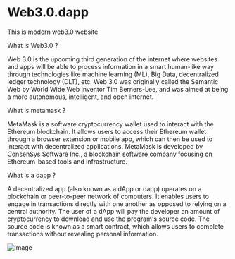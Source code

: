 # Web3.0.dapp
This is modern web3.0 website

What is Web3.0 ?

Web 3.0 is the upcoming third generation of the internet where websites and apps will be able to process information in a smart human-like way through technologies like machine learning (ML), Big Data, decentralized ledger technology (DLT), etc. Web 3.0 was originally called the Semantic Web by World Wide Web inventor Tim Berners-Lee, and was aimed at being a more autonomous, intelligent, and open internet.

What is metamask ? 

MetaMask is a software cryptocurrency wallet used to interact with the Ethereum blockchain. It allows users to access their Ethereum wallet through a browser extension or mobile app, which can then be used to interact with decentralized applications. MetaMask is developed by ConsenSys Software Inc., a blockchain software company focusing on Ethereum-based tools and infrastructure.

What is a dapp ?

A decentralized app (also known as a dApp or dapp) operates on a blockchain or peer-to-peer network of computers. It enables users to engage in transactions directly with one another as opposed to relying on a central authority. The user of a dApp will pay the developer an amount of cryptocurrency to download and use the program's source code. The source code is known as a smart contract, which allows users to complete transactions without revealing personal information.

![image](https://user-images.githubusercontent.com/87383186/161417155-035d6f81-d20b-4748-86f7-dde0b8224e8a.png)
